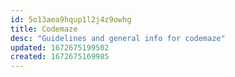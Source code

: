 ```yaml
---
id: 5o13aea9hqup1l2j4z9owhg
title: Codemaze
desc: "Guidelines and general info for codemaze"
updated: 1672675199502
created: 1672675169985
---
```

